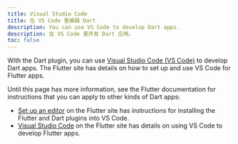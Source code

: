 ```yaml
---
title: Visual Studio Code
title: 在 VS Code 里编辑 Dart
description: You can use VS Code to develop Dart apps.
description: 在 VS Code 里开发 Dart 应用。
toc: false
---
```


With the Dart plugin, you can use [Visual Studio Code (VS Code)][vs-code]
to develop Dart apps.
The Flutter site has details on how to set up and use VS Code for Flutter apps.

Until this page has more information,
see the Flutter documentation for instructions that you can apply to
other kinds of Dart apps:

* [Set up an editor][setup] on the Flutter site has
  instructions for installing the Flutter and Dart plugins into VS Code.
* [Visual Studio Code][vscode-flutter] on the Flutter site has
  details on using VS Code to develop Flutter apps.

[setup]: {{site.flutter}}/docs/get-started/editor?tab=vscode
[vs-code]: https://code.visualstudio.com/
[vscode-flutter]: {{site.flutter}}/docs/development/tools/vs-code
